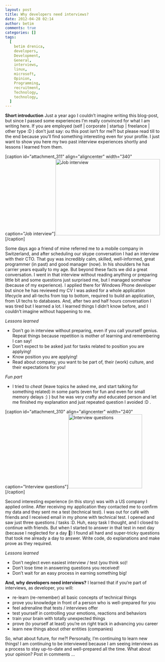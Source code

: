 ```yaml
---
layout: post
title: Why developers need interviews?
date: 2012-04-28 02:14
author: betim
comments: true
categories: []
tags:
  [
    betim drenica,
    developers,
    Development,
    General,
    interviews,
    linux,
    microsoft,
    Opinion,
    Programming,
    recruitment,
    Technology,
    technology,
  ]
---
```


<strong>Short introduction</strong>
Just a year ago I couldn’t imagine writing this blog-post, but since I passed some experiences I’m really convinced for what I am writing here. If you are employed (self | corporate | startup | freelance | other type :D ) don’t just say: ou this post isn’t for me?! but please read till to the end because you’ll find something interesting even for your profile. I just want to show you here my two past interview experiences shortly and lessons I learned from them.

[caption id="attachment_311" align="aligncenter" width="340" caption="Job interview"]<a href="http://blog.betimdrenica.com/wp-content/uploads/2012/04/job_interview.jpg"><img class="size-full wp-image-311" title="Job interview" src="http://blog.betimdrenica.com/wp-content/uploads/2012/04/job_interview.jpg" alt="Job interview" width="340" height="247" /></a>[/caption]

<!--more-->

Some days ago a friend of mine referred me to a mobile company in Switzerland, and after scheduling our skype conversation I had an interview with their CTO. That guy was incredibly calm, skilled, well-informed, great programmer (in past) and good manager (now). In his shoulders he has carrier years equally to my age. But beyond these facts we did a great conversation. I went in that interview without reading anything or preparing little bit and some questions just surprised me, but I managed somehow (because of my experience). I applied there for Windows Phone developer but since he has reviewed my CV I was asked for a whole application lifecycle and all-techs from top to bottom, required to build an application, from UI techs to databases. And, after two and half hours conversation I was tired but I learned a lot. I learned things I didn’t know before, and I couldn’t imagine without happening to me.

<em>Lessons learned</em>

<ul>
	<li>Don’t go in interview without preparing, even if you call yourself genius. Repeat things because repetition is mother of learning and remembering I can say!</li>
	<li>Don’t expect to be asked just for tasks related to position you are applying!</li>
	<li>Know position you are applying!</li>
	<li>Read about company, you want to be part of, their (work) culture, and their expectations for you!</li>
</ul>
<em> Fun part</em>
<ul>
	<li>I tried to <em>cheat</em> (leave topics he asked me, and start talking for something related) in some parts (even for fun and even for small memory delays :) ) but he was very crafty and educated person and let me finished my explanation and just repeated question I avoided :D .</li>
</ul>
[caption id="attachment_310" align="aligncenter" width="240" caption="Interview questions"]<a href="http://blog.betimdrenica.com/wp-content/uploads/2012/04/tricky-interview-questions.jpg"><img class="size-full wp-image-310" title="Interview questions" src="http://blog.betimdrenica.com/wp-content/uploads/2012/04/tricky-interview-questions.jpg" alt="Interview questions" width="240" height="240" /></a>[/caption]

Second interesting experience (in this story) was with a US company I applied online. After receiving my application they contacted me to confirm my data and they sent me a test (technical test). I was out for café with friends and I received email in my phone with technical test. I opened and saw just three questions / tasks :D. Huh, easy task I thought, and I closed to continue with friends. But when I started to answer in that test in next day (because I neglected for a day ) I found all hard and super-tricky questions that took me already a day to answer. Write code, do explanations and make prove as they required.

<em>Lessons learned</em>

<ul>
	<li>Don’t neglect even easiest interview / test (you think so)!</li>
	<li>Don’t lose time in answering questions you received!</li>
	<li>Don’t wait for an easy process in earning something big!</li>
</ul>
<strong>And, why developers need interviews?</strong>
I learned that if you‘re part of interviews, as developer, you will:
<ul>
	<li>re-learn (re-remember) all basic concepts of technical things</li>
	<li>prove you knowledge in front of a person who is well-prepared for you</li>
	<li>feel adrenaline that tests / interviews offer</li>
	<li>test yourself in controlling your emotions, reactions and behaviors</li>
	<li>train your brain with totally unexpected things</li>
	<li>prove (to yourself at least) you’re on right track in advancing you career</li>
	<li>learn new things about other entities (companies)</li>
</ul>
So, what about future, for me?! Personally, I’m continuing to learn new things! I am continuing to be interviewed because I am seeing interviews as a process to stay up-to-date and well-prepared all the time. What about your opinion? Post in comments …
